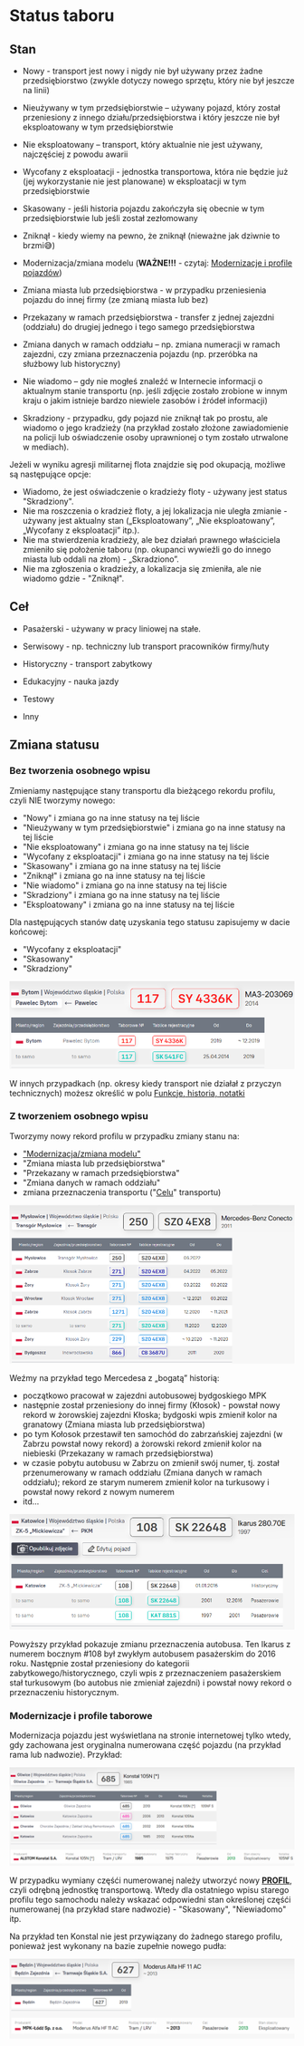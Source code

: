 # Status taboru

## Stan

- Nowy - transport jest nowy i nigdy nie był używany przez żadne przedsiębiorstwo (zwykle dotyczy nowego sprzętu, który nie był jeszcze na linii)

- Nieużywany w tym przedsiębiorstwie – używany pojazd, który został przeniesiony z innego działu/przedsiębiorstwa i który jeszcze nie był eksploatowany w tym przedsiębiorstwie

- Nie eksploatowany – transport, który aktualnie nie jest używany, najczęściej z powodu awarii

- Wycofany z eksploatacji - jednostka transportowa, która nie będzie już (jej wykorzystanie nie jest planowane) w eksploatacji w tym przedsiębiorstwie

- Skasowany - jeśli historia pojazdu zakończyła się obecnie w tym przedsiębiorstwie lub jeśli został zezłomowany

- Zniknął - kiedy wiemy na pewno, że zniknął (nieważne jak dziwnie to brzmi😅)

- Modernizacja/zmiana modelu (**WAŻNE!!!** - czytaj: [Modernizacje i profile pojazdów](#modernizacje-i-profile-pojazdów))

- Zmiana miasta lub przedsiębiorstwa - w przypadku przeniesienia pojazdu do innej firmy (ze zmianą miasta lub bez)

- Przekazany w ramach przedsiębiorstwa - transfer z jednej zajezdni (oddziału) do drugiej jednego i tego samego przedsiębiorstwa

- Zmiana danych w ramach oddziału – np. zmiana numeracji w ramach zajezdni, czy zmiana przeznaczenia pojazdu (np. przeróbka na służbowy lub historyczny)

- Nie wiadomo – gdy nie mogłeś znaleźć w Internecie informacji o aktualnym stanie transportu (np. jeśli zdjęcie zostało zrobione w innym kraju o jakim istnieje bardzo niewiele zasobów i źródeł informacji)

- Skradziony - przypadku, gdy pojazd nie zniknął tak po prostu, ale wiadomo o jego kradzieży (na przykład zostało złożone zawiadomienie na policji lub oświadczenie osoby uprawnionej o tym zostało utrwalone w mediach).

Jeżeli w wyniku agresji militarnej flota znajdzie się pod okupacją, możliwe są następujące opcje:

- Wiadomo, że jest oświadczenie o kradzieży floty - używany jest status "Skradziony".
- Nie ma roszczenia o kradzież floty, a jej lokalizacja nie uległa zmianie - używany jest aktualny stan („Eksploatowany”, „Nie eksploatowany”, „Wycofany z eksploatacji” itp.).
- Nie ma stwierdzenia kradzieży, ale bez działań prawnego właściciela zmieniło się położenie taboru (np. okupanci wywieźli go do innego miasta lub oddali na złom) - „Skradziono”.
- Nie ma zgłoszenia o kradzieży, a lokalizacja się zmieniła, ale nie wiadomo gdzie - "Zniknął".

## Ceł

- Pasażerski - używany w pracy liniowej na stałe.

- Serwisowy - np. techniczny lub transport pracowników firmy/huty

- Historyczny - transport zabytkowy

- Edukacyjny - nauka jazdy

- Testowy

- Inny

## Zmiana statusu

### Bez tworzenia osobnego wpisu

Zmieniamy następujące stany transportu dla bieżącego rekordu profilu, czyli NIE tworzymy nowego:

- "Nowy" i zmiana go na inne statusy na tej liście
- "Nieużywany w tym przedsiębiorstwie" i zmiana go na inne statusy na tej liście
- "Nie eksploatowany" i zmiana go na inne statusy na tej liście
- "Wycofany z eksploatacji" i zmiana go na inne statusy na tej liście
- "Skasowany" i zmiana go na inne statusy na tej liście
- "Zniknął" i zmiana go na inne statusy na tej liście
- "Nie wiadomo" i zmiana go na inne statusy na tej liście
- "Skradziony" i zmiana go na inne statusy na tej liście
- "Eksploatowany" i zmiana go na inne statusy na tej liście

Dla następujących stanów datę uzyskania tego statusu zapisujemy w dacie końcowej:
- "Wycofany z eksploatacji"
- "Skasowany"
- "Skradziony"

![Skasowany](./Misc/skasowany.png)

W innych przypadkach (np. okresy kiedy transport nie działał z przyczyn technicznych) możesz określić w polu [Funkcje, historia, notatki](./Readme.md#funkcje-historia-notatki)

### Z tworzeniem osobnego wpisu

Tworzymy nowy rekord profilu w przypadku zmiany stanu na:

- ["Modernizacja/zmiana modelu"](#modernizacje-i-profile-taborowe)
- "Zmiana miasta lub przedsiębiorstwa"
- "Przekazany w ramach przedsiębiorstwa"
- "Zmiana danych w ramach oddziału"
- zmiana przeznaczenia transportu ("[Celu](#ceł)" transportu)

![Przykład transferów](./Misc/transfers.png)

Weźmy na przykład tego Mercedesa z „bogatą” historią:
- początkowo pracował w zajezdni autobusowej bydgoskiego MPK
- następnie został przeniesiony do innej firmy (Kłosok) - powstał nowy rekord w żorowskiej zajezdni Kłoska; bydgoski wpis zmienił kolor na granatowy (Zmiana miasta lub przedsiębiorstwa)
- po tym Kołosok przestawił ten samochód do zabrzańskiej zajezdni (w Zabrzu powstał nowy rekord) a żorowski rekord zmienił kolor na niebieski (Przekazany w ramach przedsiębiorstwa)
- w czasie pobytu autobusu w Zabrzu on zmienił swój numer, tj. został przenumerowany w ramach oddziału (Zmiana danych w ramach oddziału); rekord ze starym numerem zmienił kolor na turkusowy i powstał nowy rekord z nowym numerem
- itd...

![Zmiana przyznaczenia](./Misc/przyznaczenie.png)

Powyższy przykład pokazuje zmianu przeznaczenia autobusa.
Ten Ikarus z numerem bocznym #108 był zwykłym autobusem pasażerskim do 2016 roku.
Następnie został przeniesiony do kategorii zabytkowego/historycznego, czyli wpis z przeznaczeniem pasażerskiem stał turkusowym (bo autobus nie zmieniał zajezdni) i powstał nowy rekord o przeznaczeniu historycznym.

### Modernizacje i profile taborowe

Modernizacja pojazdu jest wyświetlana na stronie internetowej tylko wtedy, gdy zachowana jest oryginalna numerowana część pojazdu (na przykład rama lub nadwozie). Przykład:

![Modernizacja](./Misc/modernization.png)

W przypadku wymiany częśći numerowanej należy utworzyć nowy <ins>**PROFIL**</ins>, czyli odrębną jednostkę transportową. Wtedy dla ostatniego wpisu starego profilu tego samochodu należy wskazać odpowiedni stan określonej częśći numerowanej (na przykład stare nadwozie) - "Skasowany", "Niewiadomo" itp.

Na przykład ten Konstal nie jest przywiązany do żadnego starego profilu, ponieważ jest wykonany na bazie zupełnie nowego pudła:

![Nowe pudło](./Misc/nowy_moder.png)
